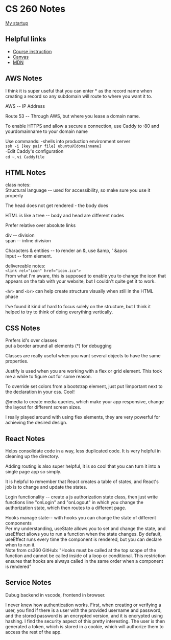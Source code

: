 # CS 260 Notes

[My startup](http://soundscope.click)

## Helpful links

- [Course instruction](https://github.com/webprogramming260)
- [Canvas](https://byu.instructure.com)
- [MDN](https://developer.mozilla.org)

## AWS Notes

I think it is super useful that you can enter * as the record name when creating a record so any subdomain will route to where you want it to. 

AWS -- IP Address  

Route 53 -- Through AWS, but where you lease a domain name.  

To enable HTTPS and allow a secure a connection, use Caddy to :80 and yourdomainname to your domain name

Use commands:
-shells into production environment server  
`ssh -i [key pair file] ubuntu@[domainname]`  
-Edit Caddy's configuration  
`cd ~`,
`vi Caddyfile`

## HTML Notes
class notes:  
Structural language -- used for accessibility, so make sure you use it properly

The head does not get rendered - the body does

HTML is like a tree -- body and head are different nodes  

Prefer relative over absolute links  

div -- division  
span -- inline division  

Characters & entities -- to render an &, use &amp, ' &apos  
Input -- form element.

delivereable notes:  
`<link rel="icon" href="icon.ico">`  
From what I'm aware, this is supposed to enable you to change the icon that appears on the tab with your website, but I couldn't quite get it to work. 

`<hr>` and `<br>` can help create structure visually when still in the HTML phase  

I've found it kind of hard to focus solely on the structure, but I think it helped to try to think of doing everything vertically. 

## CSS Notes

Prefers id's over classes  
put a border around all elements (*) for debugging

Classes are really useful when you want several objects to have the same properties.  

Justify is used when you are working with a flex or grid element. This took me a while to figure out for some reason. 

To override set colors from a bootstrap element, just put !important next to the declaration in your css. Cool!  

@media to create media queries, which make your app responsive, change the layout for different screen sizes.  

I really played around with using flex elements, they are very powerful for achieving the desired design.  

## React Notes

Helps consolidate code in a way, less duplicated code. It is very helpful in cleaning up the directory.  

Adding routing is also super helpful, it is so cool that you can turn it into a single page app so simply. 

It is helpful to remember that React creates a table of states, and React's job is to change and update the states. 

Login functionality -- create a js authorization state class, then just write functions line "onLogin" and "onLogout" in which you change the authorization state, which then routes to a different page.  

Hooks manage state-- with hooks you can change the state of different components  
Per my understanding, useState allows you to set and change the state, and useEffect allows you to run a function when the state changes. By default, useEffect runs every time the component is rendered, but you can declare when to run it.  
Note from cs260 GitHub: "Hooks must be called at the top scope of the function and cannot be called inside of a loop or conditional. This restriction ensures that hooks are always called in the same order when a component is rendered"  

## Service Notes  

Dubug backend in vscode, frontend in browser.  

I never knew how authentication works. First, when creating or verifying a user, you find if there is a user with the provided username and password, and the stored password is an encrypted version, and it is encrypted using hashing. I find the security aspect of this pretty interesting. The user is then generated a token, which is stored in a cookie, which will authorize them to access the rest of the app. 